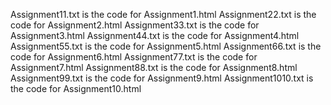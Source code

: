 Assignment11.txt is the code for Assignment1.html
Assignment22.txt is the code for Assignment2.html
Assignment33.txt is the code for Assignment3.html
Assignment44.txt is the code for Assignment4.html
Assignment55.txt is the code for Assignment5.html
Assignment66.txt is the code for Assignment6.html
Assignment77.txt is the code for Assignment7.html
Assignment88.txt is the code for Assignment8.html
Assignment99.txt is the code for Assignment9.html
Assignment1010.txt is the code for Assignment10.html
